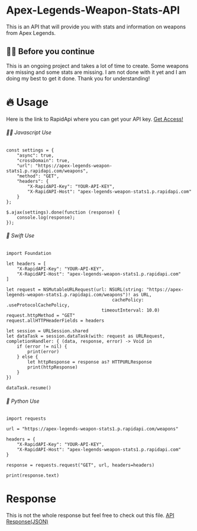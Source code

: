 # Apex-Legends-Weapon-Stats-API
This is an API that will provide you with stats and information on weapons from Apex Legends.

## 🛑🤚 Before you continue
This is an ongoing project and takes a lot of time to create. Some weapons are missing and some stats are missing. I am not done with it yet and I am doing my best to get it done. Thank you for understanding!

# 🔥 Usage
Here is the link to RapidApi where you can get your API key. [Get Access!](https://rapidapi.com/ItsSpres/api/apex-legends-weapon-stats1)

###### 🧑‍💻 Javascript Use
```
const settings = {
	"async": true,
	"crossDomain": true,
	"url": "https://apex-legends-weapon-stats1.p.rapidapi.com/weapons",
	"method": "GET",
	"headers": {
		"X-RapidAPI-Key": "YOUR-API-KEY",
		"X-RapidAPI-Host": "apex-legends-weapon-stats1.p.rapidapi.com"
	}
};

$.ajax(settings).done(function (response) {
	console.log(response);
});
```
###### 🍎 Swift Use
```
import Foundation

let headers = [
	"X-RapidAPI-Key": "YOUR-API-KEY",
	"X-RapidAPI-Host": "apex-legends-weapon-stats1.p.rapidapi.com"
]

let request = NSMutableURLRequest(url: NSURL(string: "https://apex-legends-weapon-stats1.p.rapidapi.com/weapons")! as URL,
                                        cachePolicy: .useProtocolCachePolicy,
                                    timeoutInterval: 10.0)
request.httpMethod = "GET"
request.allHTTPHeaderFields = headers

let session = URLSession.shared
let dataTask = session.dataTask(with: request as URLRequest, completionHandler: { (data, response, error) -> Void in
	if (error != nil) {
		print(error)
	} else {
		let httpResponse = response as? HTTPURLResponse
		print(httpResponse)
	}
})

dataTask.resume()
```
###### 🐍 Python Use
```
import requests

url = "https://apex-legends-weapon-stats1.p.rapidapi.com/weapons"

headers = {
	"X-RapidAPI-Key": "YOUR-API-KEY",
	"X-RapidAPI-Host": "apex-legends-weapon-stats1.p.rapidapi.com"
}

response = requests.request("GET", url, headers=headers)

print(response.text)
```
# Response
This is not the whole response but feel free to check out this file. 
[API Response(JSON)](docs/weaponsJson.json)
